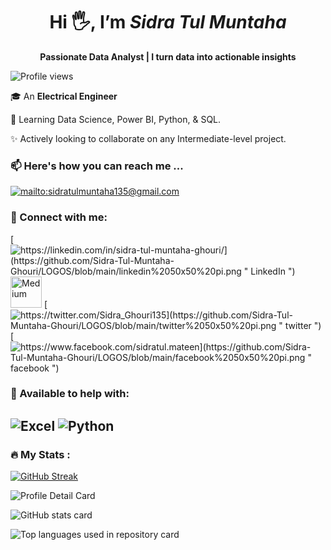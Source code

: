  <h1 align="center"><b>Hi 🖐, I’m <em>Sidra Tul Muntaha</em></b></h1>
  <p align="center"><b>Passionate Data Analyst | I turn data into actionable insights</b></p>
 <!---
 <p align="center"><b>Data Analyst | Electrical Engineer | Proficient in Excel, SQL, PowerBI | I help business turn data into actionable insights</b></p>
 --->

 ![Profile views](https://komarev.com/ghpvc/?username=Sidra-Tul-Muntaha-Ghouri)
 
 🎓 An **Electrical Engineer**
 
 🌱 Learning Data Science, Power BI, Python, & SQL.
 
 ✨ Actively looking to collaborate on any Intermediate-level project.

 
 ### 📫 Here's how you can reach me ...
 
   [![mailto:sidratulmuntaha135@gmail.com](https://github.com/Sidra-Tul-Muntaha-Ghouri/LOGOS/blob/main/gmail%2050x50%20pi.png "Gmail")](mailto:sidratulmuntaha135@gmail.com)
        
### 📎 Connect with me:

  [![https://linkedin.com/in/sidra-tul-muntaha-ghouri/](https://github.com/Sidra-Tul-Muntaha-Ghouri/LOGOS/blob/main/linkedin%2050x50%20pi.png " LinkedIn ")](https://linkedin.com/in/sidra-tul-muntaha-ghouri/)
<a href="https://medium.com/@sidratulmuntahaghouri/"><img src="https://github.com/Sidra-Tul-Muntaha-Ghouri/LOGOS/blob/main/7088889_medium_medium%20logo_icon.png" alt="Medium" title="Medium" width="50" height="50"></a>
   [![https://twitter.com/Sidra_Ghouri135](https://github.com/Sidra-Tul-Muntaha-Ghouri/LOGOS/blob/main/twitter%2050x50%20pi.png " twitter ")](https://twitter.com/Sidra_Ghouri135)
  [![https://www.facebook.com/sidratul.mateen](https://github.com/Sidra-Tul-Muntaha-Ghouri/LOGOS/blob/main/facebook%2050x50%20pi.png " facebook ")](https://www.facebook.com/sidratul.mateen)
### 📎 Available to help with:
   ![](https://github.com/Sidra-Tul-Muntaha-Ghouri/LOGOS/blob/main/excel%2050x50%20pi.png " Excel ")
   ![](https://github.com/Sidra-Tul-Muntaha-Ghouri/LOGOS/blob/main/python%2050x50%20pi.png " Python ")
---

### :fire: My Stats :
 <!---
 [![GitHub Streak](http://github-readme-streak-stats.herokuapp.com?user=Sidra-Tul-Muntaha-Ghouri&theme=dark&background=00000f)](https://git.io/streak-stats)

   [![GitHub Streak](https://streak-stats.demolab.com?user=Sidra-Tul-Muntaha-Ghouri&theme=city-lights&exclude_days=Sun)](https://git.io/streak-stats)
 --->
 
   [![GitHub Streak](https://streak-stats.demolab.com?user=Sidra-Tul-Muntaha-Ghouri&theme=codeSTACKr&background=000000&exclude_days=Sun%2CSat)](https://git.io/streak-stats)
   
![Profile Detail Card](http://github-profile-summary-cards.vercel.app/api/cards/profile-details?username=Sidra-Tul-Muntaha-Ghouri&theme=codeSTACKr)

![GitHub stats card](http://github-profile-summary-cards.vercel.app/api/cards/stats?username=Sidra-Tul-Muntaha-Ghouri&theme=codeSTACKr)

![Top languages used in repository card](http://github-profile-summary-cards.vercel.app/api/cards/repos-per-language?username=Sidra-Tul-Muntaha-Ghouri&theme=codeSTACKr)



<!---


##cards used from this link

https://github.com/vn7n24fzkq/github-profile-summary-cards#profile-details-card

[![Top Langs](https://github-readme-stats.vercel.app/api/top-langs/?username=Sidra-Tul-Muntaha-Ghouri&layout=compact)](https://github.com/anuraghazra/github-readme-stats)
    

Sidra-Tul-Muntaha-Ghouri/Sidra-Tul-Muntaha-Ghouri is a ✨ special ✨ repository because its `README.md` (this file) appears on your GitHub profile.
You can click the Preview link to take a look at your changes.
--->

